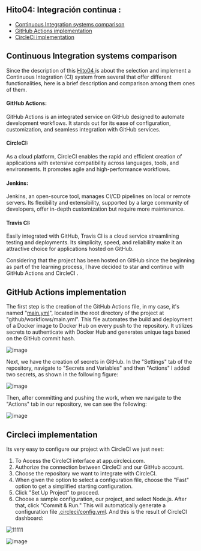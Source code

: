 ## Hito04:  Integración continua :

- [Continuous Integration systems comparison ](#item1)
- [GitHub Actions implementation](#item2)
- [CircleCi implementation](#item3)


## Continuous Integration systems comparison <a name="item1"></a>
Since the description of this [Hito04 ](https://github.com/cvillalonga/CC-23-24/blob/master/hitos/4.CI.md)is about the selection and implement a Continuous Integration (CI) system from several that offer different functionalities, here is a brief description and comparison among them ones of them.  

#### GitHub Actions:
GitHub Actions is an integrated service on GitHub designed to automate development workflows. It stands out for its ease of configuration, customization, and seamless integration with GitHub services.

#### CircleCI:
As a cloud platform, CircleCI enables the rapid and efficient creation of applications with extensive compatibility across languages, tools, and environments. It promotes agile and high-performance workflows.

#### Jenkins:
Jenkins, an open-source tool, manages CI/CD pipelines on local or remote servers. Its flexibility and extensibility, supported by a large community of developers, offer in-depth customization but require more maintenance.

#### Travis CI:
Easily integrated with GitHub, Travis CI is a cloud service streamlining testing and deployments. Its simplicity, speed, and reliability make it an attractive choice for applications hosted on GitHub.
  
Considering that the project has been hosted on GitHub since the beginning as part of the learning process,  I have decided to star and continue with GitHub Actions and CircleCI .
  
## GitHub Actions implementation <a name="item2"></a>

The first step is the creation of the GitHub Actions file, in my case, it's named "[main.yml](https://github.com/Ilyas-ZG/Cloud-Computing-2324/blob/main/.github/workflows/main.yml)", located in the root directory of the project at
"github/workflows/main.yml". This file automates the build and deployment of a Docker image to Docker Hub on every push to the repository.
It utilizes secrets to authenticate with Docker Hub and generates unique tags based on the GitHub commit hash.  

![image](https://github.com/Ilyas-ZG/Cloud-Computing-2324/assets/116302871/068deefd-9003-4f49-bff9-a6871932c47b)

Next, we have the creation of secrets in GitHub. In the "Settings" tab of the repository, navigate to "Secrets and Variables" and then "Actions"
 I added two secrets, as shown in the following figure:    
 
![image](https://github.com/Ilyas-ZG/Cloud-Computing-2324/assets/116302871/82ff92e4-6258-4fcd-9925-300a637db3c6)

Then, after committing and pushing the work, when we navigate to the "Actions" tab in our repository, we can see the following:  

![image](https://github.com/Ilyas-ZG/Cloud-Computing-2324/assets/116302871/b2c9d358-5b8f-4e09-8b1e-bb5e0384d2ea)  

## Circleci implementation <a name="item3"></a>
Its very easy to  configure our project with CircleCI we just neet:
1. To Access the CircleCI interface at app.circleci.com.
2. Authorize the connection between CircleCI and our GitHub account.
3. Choose the repository we want to integrate with CircleCI.
4. When given the option to select a configuration file, choose the "Fast" option to get a simplified starting configuration.
5. Click "Set Up Project" to proceed.
6. Choose a sample configuration, our project, and select Node.js. After that, click "Commit & Run."
This will automatically generate a configuration file [.circleci/config.yml](https://github.com/Ilyas-ZG/Cloud-Computing-2324/blob/main/.circleci/config.yml).
And this is the result of  CircleCI dashboard:

  ![11111](https://github.com/Ilyas-ZG/Cloud-Computing-2324/assets/116302871/4375d3f5-6ca2-4641-94e2-1bdffe038bed)

![image](https://github.com/Ilyas-ZG/Cloud-Computing-2324/assets/116302871/c178aa52-4bd1-4d04-9374-fb0b9002eb66)








